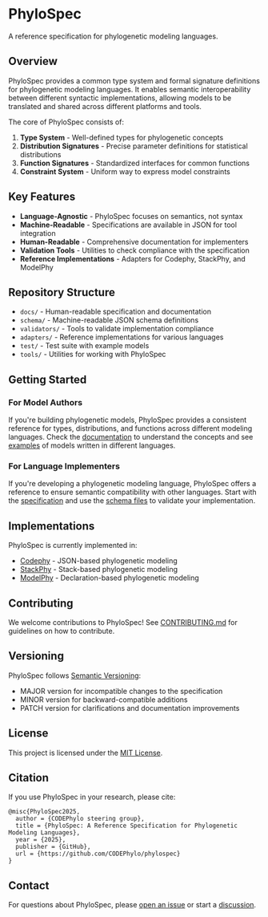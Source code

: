 # PhyloSpec

A reference specification for phylogenetic modeling languages.

## Overview

PhyloSpec provides a common type system and formal signature definitions for phylogenetic modeling languages. It enables semantic interoperability between different syntactic implementations, allowing models to be translated and shared across different platforms and tools.

The core of PhyloSpec consists of:

1. **Type System** - Well-defined types for phylogenetic concepts
2. **Distribution Signatures** - Precise parameter definitions for statistical distributions
3. **Function Signatures** - Standardized interfaces for common functions
4. **Constraint System** - Uniform way to express model constraints

## Key Features

- **Language-Agnostic** - PhyloSpec focuses on semantics, not syntax
- **Machine-Readable** - Specifications are available in JSON for tool integration
- **Human-Readable** - Comprehensive documentation for implementers
- **Validation Tools** - Utilities to check compliance with the specification
- **Reference Implementations** - Adapters for Codephy, StackPhy, and ModelPhy

## Repository Structure

- `docs/` - Human-readable specification and documentation
- `schema/` - Machine-readable JSON schema definitions
- `validators/` - Tools to validate implementation compliance
- `adapters/` - Reference implementations for various languages
- `test/` - Test suite with example models
- `tools/` - Utilities for working with PhyloSpec

## Getting Started

### For Model Authors

If you're building phylogenetic models, PhyloSpec provides a consistent reference for types, distributions, and functions across different modeling languages. Check the [documentation](docs/spec/index.md) to understand the concepts and see [examples](docs/examples/) of models written in different languages.

### For Language Implementers

If you're developing a phylogenetic modeling language, PhyloSpec offers a reference to ensure semantic compatibility with other languages. Start with the [specification](docs/spec/index.md) and use the [schema files](schema/) to validate your implementation.

## Implementations

PhyloSpec is currently implemented in:

- [Codephy](https://github.com/CODEPhylo/codephy) - JSON-based phylogenetic modeling
- [StackPhy](https://github.com/CODEPhylo/stackphy) - Stack-based phylogenetic modeling
- [ModelPhy](https://github.com/CODEPhylo/modelphy) - Declaration-based phylogenetic modeling

## Contributing

We welcome contributions to PhyloSpec! See [CONTRIBUTING.md](CONTRIBUTING.md) for guidelines on how to contribute.

## Versioning

PhyloSpec follows [Semantic Versioning](https://semver.org/):

- MAJOR version for incompatible changes to the specification
- MINOR version for backward-compatible additions
- PATCH version for clarifications and documentation improvements

## License

This project is licensed under the [MIT License](LICENSE).

## Citation

If you use PhyloSpec in your research, please cite:

```
@misc{PhyloSpec2025,
  author = {CODEPhylo steering group},
  title = {PhyloSpec: A Reference Specification for Phylogenetic Modeling Languages},
  year = {2025},
  publisher = {GitHub},
  url = {https://github.com/CODEPhylo/phylospec}
}
```

## Contact

For questions about PhyloSpec, please [open an issue](https://github.com/CODEPhylo/phylospec/issues) or start a [discussion](https://github.com/CODEPhylo/phylospec/discussions).
